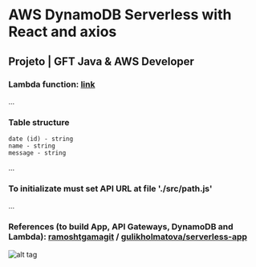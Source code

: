 # AWS DynamoDB Serverless with React and axios

## Projeto | GFT Java & AWS Developer


### Lambda function: [link](https://github.com/rtof83/aws-serverless-axios/blob/main/files/lambda.js)

...

### Table structure
```
date (id) - string
name - string
message - string
```

...

### To initializate must set API URL at file './src/path.js'

...

### References (to build App, API Gateways, DynamoDB and Lambda): [ramoshtgamagit](https://github.com/ramosht/gamagit) / [gulikholmatova/serverless-app](https://github.com/gulikholmatova/serverless-app)

![alt tag](https://hermes.digitalinnovation.one/site/images/logo-footer.png)
